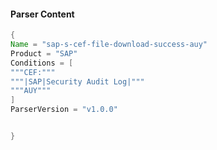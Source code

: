 #### Parser Content
```Java
{
Name = "sap-s-cef-file-download-success-auy"
Product = "SAP"
Conditions = [
"""CEF:"""
"""|SAP|Security Audit Log|"""
"""AUY"""
]
ParserVersion = "v1.0.0"


}
```